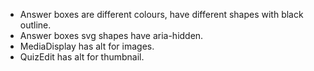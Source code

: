 * Answer boxes are different colours, have different shapes with black outline.
* Answer boxes svg shapes have aria-hidden.
* MediaDisplay has alt for images.
* QuizEdit has alt for thumbnail.